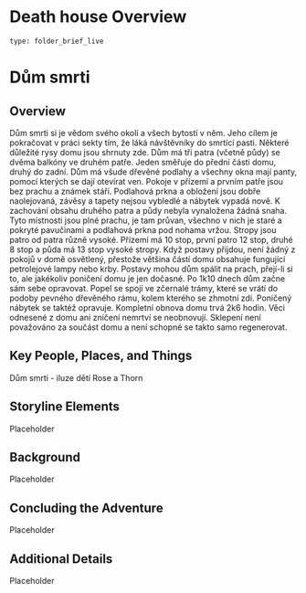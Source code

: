 # Death house Overview
 
```ccard
type: folder_brief_live
```

# Dům smrti
## Overview
Dům smrti si je vědom svého okolí a všech bytostí v něm. Jeho cílem je pokračovat v práci sekty tím, že láká návštěvníky do smrtící pasti. Některé důležité rysy domu jsou shrnuty zde. Dům má tři patra (včetně půdy) se dvěma balkóny ve druhém patře. Jeden směřuje do přední části domu, druhý do zadní. Dům má všude dřevěné podlahy a všechny okna mají panty, pomocí kterých se dají otevírat ven. Pokoje v přízemí a prvním patře jsou bez prachu a známek stáří. Podlahová prkna a obložení jsou dobře naolejovaná, závěsy a tapety nejsou vybledlé a nábytek vypadá nově. K zachování obsahu druhého patra a půdy nebyla vynaložena žádná snaha. Tyto místnosti jsou plné prachu, je tam průvan, všechno v nich je staré a pokryté pavučinami a podlahová prkna pod nohama vržou. Stropy jsou patro od patra různě vysoké. Přízemí má 10 stop, první patro 12 stop, druhé 8 stop a půda má 13 stop vysoké stropy. Když postavy přijdou, není žádný z pokojů v domě osvětlený, přestože většina částí domu obsahuje fungující petrolejové lampy nebo krby. Postavy mohou dům spálit na prach, přejí-li si to, ale jakékoliv poničení domu je jen dočasné. Po 1k10 dnech dům začne sám sebe opravovat. Popel se spojí ve zčernalé trámy, které se vrátí do podoby pevného dřevěného rámu, kolem kterého se zhmotní zdi. Poničený nábytek se taktéž opravuje. Kompletní obnova domu trvá 2k6 hodin. Věci odnesené z domu ani zničení nemrtví se neobnovují. Sklepení není považováno za součást domu a není schopné se takto samo regenerovat.

## Key People, Places, and Things
Dům smrti - iluze dětí Rose a Thorn

## Storyline Elements
Placeholder

## Background
Placeholder

## Concluding the Adventure
Placeholder

## Additional Details
Placeholder

